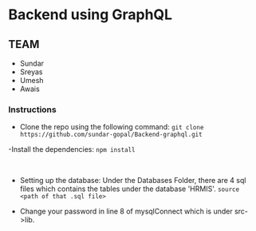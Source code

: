 # Backend using GraphQL

## TEAM
- Sundar
- Sreyas
- Umesh
- Awais

### Instructions

- Clone the repo using the following command:
    `git clone https://github.com/sundar-gopal/Backend-graphql.git`

-Install the dependencies:
    `npm install`

<br>

- Setting up the database:
    Under the Databases Folder, there are 4 sql files which contains the tables under the database 'HRMIS'.
    `source <path of that .sql file>`

- Change your password in line 8 of mysqlConnect which is under src->lib.
